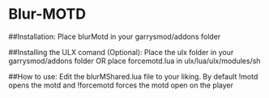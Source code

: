 # Blur-MOTD

##Installation:
Place blurMotd in your garrysmod/addons folder

##Installing the ULX comand (Optional):
Place the ulx folder in your garrysmod/addons folder OR place forcemotd.lua in ulx/lua/ulx/modules/sh

##How to use:
Edit the blurMShared.lua file to your liking.
By default !motd opens the motd and !forcemotd <user> forces the motd open on the player 
